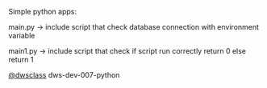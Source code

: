 Simple python apps:

main.py -> include script that check database connection with environment variable

main1.py -> include script that check if script run correctly return 0 else return 1

[@dwsclass](https://github.com/dwsclass) dws-dev-007-python

